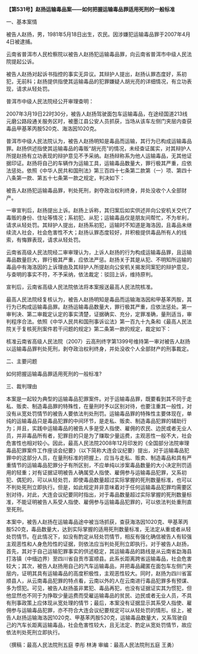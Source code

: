 **【第531号】赵扬运输毒品案——如何把握运输毒品罪适用死刑的一般标准**

一、基本案情

被告人赵扬，男，1981年5月18日出生，农民。因涉嫌犯运输毒品罪于2007年4月4日被逮捕。

云南省普洱市人民检察院以被告人赵扬犯运输毒品罪，向云南省普洱市中级人民法院提起公诉。

被告人赵扬对起诉书指控的事实无异议。其辩护人提出，赵扬认罪态度好，系初犯，无前科；赵扬提供指使其运输毒品的犯罪嫌疑人胡光亮的详细情况，有立功表现，请求从轻处罚。

普洱市中级人民法院经公开审理查明：

2007年3月19日22时30分，被告人赵扬驾驶面包车运输毒品，在途经国道213线元磨公路段通关服务区时，被墨江县公安人员抓获，当场从该车左侧门夹层内查获毒品甲基苯丙胺520克、海洛因1020克。

普洱市中级人民法院认为，被告人赵扬明知是毒品而运输，其行为已构成运输毒品罪。赵扬供述指使其运输毒品的毒贩“胡光亮”的情况，未经查证属实，对其辩护人所提赵扬有立功表现的辩护意见不予采纳。赵扬辩称系为他人运输毒品，无其他证据印证。赵扬将自己的车辆作为运输工具，运输毒品数量大，罪行极其严重，应依法惩处。依照《中华人民共和国刑法》第三百四十七条第二款第（一）项、第四十八条第一款、第五十七条第一款之规定，判决如下：

被告人赵扬犯运输毒品罪，判处死刑，剥夺政治权利终身，并处没收个人全部财产。

一审宣判后，赵扬提出上诉。赵扬上诉称，其归案后如实供述并向公安机关交代了毒贩的身份、住址等情况；系初犯、从犯；运输毒品仅是朋友间帮忙，不为牟利，请求从轻处罚。其辩护人提出，赵扬系初犯，运输时不知道是海洛因，且毒品未继续流人社会，社会危害性不大；赵扬认罪态度较好，并积极提供毒品所有人的线索，有悔罪表现，请求从轻处罚。

云南省高级人民法院经二审审理认为，上诉人赵扬的行为构成运输毒品罪，且运输毒品数量巨大，罪行极其严重，应依法严惩。赵扬关于其是从犯、不明知所运输的毒品中有海洛因的上诉理由及其辩护人所提赵向公安机关揭发同案犯的辩护意见，与查明的事实不符，不予采纳，依法裁定：驳回上诉，维持原判。

宣判后，云南省高级人民法院依法将本案报送最高人民法院核准。

最高人民法院经复核认为，被告人赵扬明知是毒品而运输海洛因和甲基苯丙胺，其行为已构成运输毒品罪。赵扬运输毒品数量大，罪行极其严重，应依法惩处。第一审判决、第二审裁定认定的事实清楚，证据确实、充分，定罪准确，量刑适当，审判程序合法。依照《中华人民共和国刑事诉讼法》第一百九十九条和《最高人民法院关于复核死刑案件若干问题的规定》第二条第一款的规定，裁定如下：

核准云南省高级人民法院（2007）云高刑终字第1399号维持第一审对被告人赵扬以运输毒品罪判处死刑，剥夺政治权利终身，并处没收个人全部财产的刑事裁定。

二、主要问题

如何把握运输毒品罪适用死刑的一般标准?

三、裁判理由

本案是一起较为典型的运输毒品犯罪案件。对于运输毒品罪，既要看到其不同于走私、贩卖、制造毒品罪的特殊性，在量刑时予以区别对待，也要注重其一般性，对没有从宽处罚情节的被告人要依法判处刑罚。运输毒品罪的特殊性主要体现在，单纯的运输毒品只是毒品犯罪的中间环节，是走私、贩卖、制造毒品犯罪的辅助行为；并且，实践中运输毒品的被告人多是受人指使、雇佣的农民、边民或者无业人员，并非毒品所有者，犯罪目的只是为了赚取少量运费，主观恶性一般不大，社会危害性也相对较小。因此，最高人民法院2008年12月印发的《全国部分法院审理毒品犯罪案件工作座谈会纪要》（以下简称大连会议纪要）提出，对于运输毒品犯罪中的这部分人员，在量刑标准的把握上，应当与走私、贩卖、制造毒品和具有严重情节的运输毒品犯罪分子有所区别，不应单纯以涉案毒品数量的大小决定刑罚适用的轻重；对有证据证明被告人确属受人指使、雇佣参与运输毒品犯罪，又系初犯、偶犯的，可以从轻处罚，即使毒品数量超过实际掌握的死刑数量标准，也可以不判处死刑立即执行。但是，如此规定并非意味着对于任何运输毒品犯罪均需要区别对待，对此，大连会议纪要同时指出，对于毒品数量超过实际掌握的死刑数量标准，不能证明被告人系受人指使、雇佣参与运输毒品犯罪的，可以依法判处重刑直至死刑。

本案中，被告人赵扬在运输毒品途中被当场抓获，查获海洛因1020克、甲基苯丙胺520克，毒品数量大，达到实际掌握的适用死刑数量标准，无法定从重或者从轻处罚情节。在此情况下，如没有酌定从轻处罚情节，相反有强化确信被告人有较强主观恶性和人身危险性的证据，则依法应当判处死刑立即执行。对于被告人赵扬，首先，其对于自己运输犯罪事实的供述稳定，其运输毒品的路线是从云南省勐海县打洛镇（中缅边界）至四川省自贡市富顺县。此系长距离跨省运输毒品，社会危害较大；其次，被告人赵扬用自己的汽车运输毒品，并把毒品藏匿在面包车左侧门夹层内，证明其具有运输毒品的高度积极性，主观恶性较大。同时，赵扬为四川省富顺县人，从云南毒品犯罪的特点看，云南以外的人在云南进行毒品犯罪多有预谋、多为惯犯。可见，被告人赵扬虽非累犯、毒品再犯，也没有证据证实其为惯犯，但他显然也不同于为挣取少量运费而受雇运输毒品的贫民、边民或者无业人员，不具有刑事政策上应体现从宽处理的情节；最后，本案没有证据显示其系受人指使、雇佣参与运输毒品犯罪，亦不符合大连会议纪要规定可以从轻处罚的情形。综上，被告人赵扬运输海洛因1020克、甲基苯丙胺520克，运输毒品数量大，又系驾驶自己的汽车长距离运输毒品，社会危害性较大，且无法定、酌定从宽处罚情节，故应依法判处死刑立即执行。

（撰稿：最高人民法院刑五庭 李彤 林涛 审编：最高人民法院刑五庭 王勇）